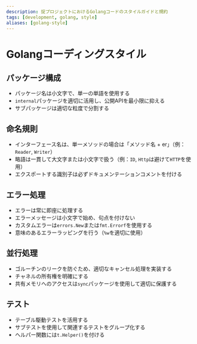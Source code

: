 ```yaml
---
description: 掟プロジェクトにおけるGolangコードのスタイルガイドと規約
tags: [development, golang, style]
aliases: [golang-style]
---
```


# Golangコーディングスタイル

## パッケージ構成

- パッケージ名は小文字で、単一の単語を使用する
- `internal`パッケージを適切に活用し、公開APIを最小限に抑える
- サブパッケージは適切な粒度で分割する

## 命名規則

- インターフェース名は、単一メソッドの場合は「メソッド名 + er」（例：`Reader`, `Writer`）
- 略語は一貫して大文字または小文字で扱う（例：`ID`, `Http`は避けて`HTTP`を使用）
- エクスポートする識別子は必ずドキュメンテーションコメントを付ける

## エラー処理

- エラーは常に即座に処理する
- エラーメッセージは小文字で始め、句点を付けない
- カスタムエラーは`errors.New`または`fmt.Errorf`を使用する
- 意味のあるエラーラッピングを行う（`%w`を適切に使用）

## 並行処理

- ゴルーチンのリークを防ぐため、適切なキャンセル処理を実装する
- チャネルの所有権を明確にする
- 共有メモリへのアクセスは`sync`パッケージを使用して適切に保護する

## テスト

- テーブル駆動テストを活用する
- サブテストを使用して関連するテストをグループ化する
- ヘルパー関数には`t.Helper()`を付ける
